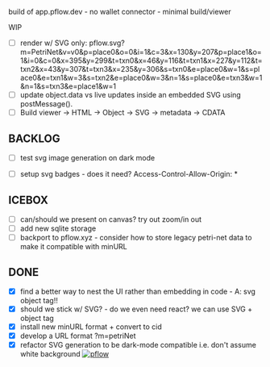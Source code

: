 build of app.pflow.dev - no wallet connector - minimal build/viewer

WIP
- [ ] render w/ SVG only: pflow.svg?m=PetriNet&v=v0&p=place0&o=0&i=1&c=3&x=130&y=207&p=place1&o=1&i=0&c=0&x=395&y=299&t=txn0&x=46&y=116&t=txn1&x=227&y=112&t=txn2&x=43&y=307&t=txn3&x=235&y=306&s=txn0&e=place0&w=1&s=place0&e=txn1&w=3&s=txn2&e=place0&w=3&n=1&s=place0&e=txn3&w=1&n=1&s=txn3&e=place1&w=1
- [ ] update object.data vs live updates inside an embedded SVG using  postMessage().
- [ ] Build viewer -> HTML -> Object -> SVG -> metadata -> CDATA

BACKLOG
-------
- [ ] test svg image generation on dark mode
- [ ] setup svg badges - does it need? Access-Control-Allow-Origin: *

 
ICEBOX
------
- [ ] can/should we present on canvas? try out zoom/in out
- [ ] add new sqlite storage
- [ ] backport to pflow.xyz - consider how to store legacy petri-net data to make it compatible with minURL
 
DONE
----
- [x] find a better way to nest the UI rather than embedding in code - A: svg object tag!!
- [x] should we stick w/ SVG? - do we even need react? we can use SVG + object tag
- [x] install new minURL format + convert to cid
- [x] develop a URL format ?m=petriNet
- [x] refactor SVG generation to be dark-mode compatible i.e. don't assume white background
  [![pflow](https://pflow.dev/img/zb2rhbzaEAGY4L6SpmAByfdYr6jt945NmNY6zVZ1mWHK8Jjcb.svg)](https://pflow.dev/p/zb2rhbzaEAGY4L6SpmAByfdYr6jt945NmNY6zVZ1mWHK8Jjcb/)
